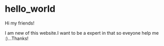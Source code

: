 # hello_world
Hi my friends!

I am new of this website.I want to be a expert in that so eveyone help me :)...Thanks!
